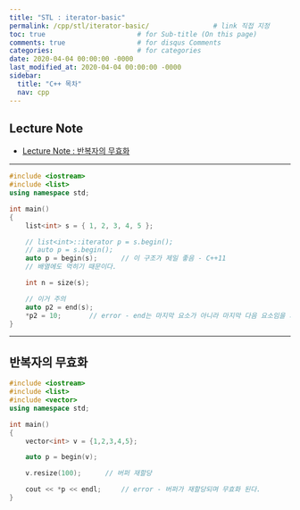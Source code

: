 ```yaml
---
title: "STL : iterator-basic"
permalink: /cpp/stl/iterator-basic/                # link 직접 지정
toc: true                       # for Sub-title (On this page)
comments: true                  # for disqus Comments
categories:                     # for categories
date: 2020-04-04 00:00:00 -0000
last_modified_at: 2020-04-04 00:00:00 -0000
sidebar:
  title: "C++ 목차"
  nav: cpp
---
```


## Lecture Note

* [Lecture Note : 반복자의 무효화](https://ideone.com/z0WeSw)

---

```cpp
#include <iostream>
#include <list>
using namespace std;

int main()
{
    list<int> s = { 1, 2, 3, 4, 5 };

    // list<int>::iterator p = s.begin();
    // auto p = s.begin();
    auto p = begin(s);      // 이 구조가 제일 좋음 - C++11
    // 배열에도 먹히기 때문이다.

    int n = size(s);

    // 이거 주의
    auto p2 = end(s);
    *p2 = 10;       // error - end는 마지막 요소가 아니라 마지막 다음 요소임을 기억하자.
}
```

---

## 반복자의 무효화

```cpp
#include <iostream>
#include <list>
#include <vector>
using namespace std;

int main()
{
    vector<int> v = {1,2,3,4,5};

    auto p = begin(v);

    v.resize(100);      // 버퍼 재할당

    cout << *p << endl;     // error - 버퍼가 재할당되며 무효화 된다.
}
```